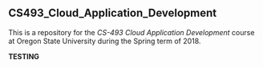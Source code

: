 CS493_Cloud_Application_Development  
------

This is a repository for the *CS-493 Cloud Application Development* course at Oregon State University during the Spring term of 2018.

**TESTING**
